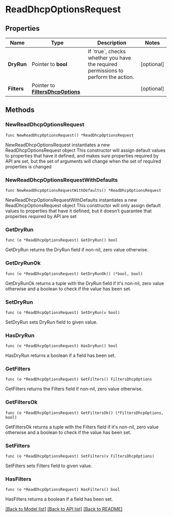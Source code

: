 # ReadDhcpOptionsRequest

## Properties

Name | Type | Description | Notes
------------ | ------------- | ------------- | -------------
**DryRun** | Pointer to **bool** | If &#x60;true&#x60;, checks whether you have the required permissions to perform the action. | [optional] 
**Filters** | Pointer to [**FiltersDhcpOptions**](FiltersDhcpOptions.md) |  | [optional] 

## Methods

### NewReadDhcpOptionsRequest

`func NewReadDhcpOptionsRequest() *ReadDhcpOptionsRequest`

NewReadDhcpOptionsRequest instantiates a new ReadDhcpOptionsRequest object
This constructor will assign default values to properties that have it defined,
and makes sure properties required by API are set, but the set of arguments
will change when the set of required properties is changed

### NewReadDhcpOptionsRequestWithDefaults

`func NewReadDhcpOptionsRequestWithDefaults() *ReadDhcpOptionsRequest`

NewReadDhcpOptionsRequestWithDefaults instantiates a new ReadDhcpOptionsRequest object
This constructor will only assign default values to properties that have it defined,
but it doesn't guarantee that properties required by API are set

### GetDryRun

`func (o *ReadDhcpOptionsRequest) GetDryRun() bool`

GetDryRun returns the DryRun field if non-nil, zero value otherwise.

### GetDryRunOk

`func (o *ReadDhcpOptionsRequest) GetDryRunOk() (*bool, bool)`

GetDryRunOk returns a tuple with the DryRun field if it's non-nil, zero value otherwise
and a boolean to check if the value has been set.

### SetDryRun

`func (o *ReadDhcpOptionsRequest) SetDryRun(v bool)`

SetDryRun sets DryRun field to given value.

### HasDryRun

`func (o *ReadDhcpOptionsRequest) HasDryRun() bool`

HasDryRun returns a boolean if a field has been set.

### GetFilters

`func (o *ReadDhcpOptionsRequest) GetFilters() FiltersDhcpOptions`

GetFilters returns the Filters field if non-nil, zero value otherwise.

### GetFiltersOk

`func (o *ReadDhcpOptionsRequest) GetFiltersOk() (*FiltersDhcpOptions, bool)`

GetFiltersOk returns a tuple with the Filters field if it's non-nil, zero value otherwise
and a boolean to check if the value has been set.

### SetFilters

`func (o *ReadDhcpOptionsRequest) SetFilters(v FiltersDhcpOptions)`

SetFilters sets Filters field to given value.

### HasFilters

`func (o *ReadDhcpOptionsRequest) HasFilters() bool`

HasFilters returns a boolean if a field has been set.


[[Back to Model list]](../README.md#documentation-for-models) [[Back to API list]](../README.md#documentation-for-api-endpoints) [[Back to README]](../README.md)


